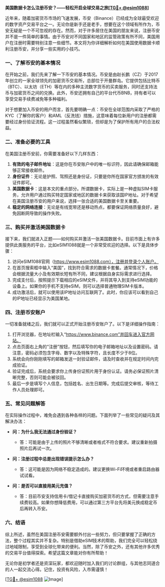 **美国数据卡怎么注册币安？——轻松开启全球交易之旅[[TG💪+ @esim1088](https://t.me/s/esim1088)]**

近年来，随着加密货币市场的飞速发展，币安（Binance）已经成为全球最受欢迎的数字资产交易平台之一。无论你是新手还是老手，想要在这个领域有所作为，币安无疑是一个不可忽视的存在。然而，对于许多居住在美国的朋友来说，注册币安并不是一件简单的事情。由于币安对不同国家和地区的监管政策有所不同，美国用户在注册时需要特别注意一些细节。本文将为你详细解析如何在美国使用数据卡顺利注册币安，并分享一些实用的小技巧。

### 一、了解币安的基本情况

在开始之前，我们先来了解一下币安的基本情况。币安是由赵长鹏（CZ）于2017年创立的一家全球领先的加密货币交易所，总部位于开曼群岛。它提供包括比特币（BTC）、以太坊（ETH）等在内的多种主流数字货币的买卖服务，同时还支持法币与加密货币之间的兑换。此外，币安还拥有自己的平台代币BNB，持有者可以享受交易手续费减免等多种福利。

对于想要加入币安的用户而言，首先要明确一点：币安在全球范围内采取了严格的KYC（了解你的客户）和AML（反洗钱）措施，这意味着每位新用户的注册都需要经过身份验证流程。这一过程虽然看似繁琐，但却是为了保护所有用户的合法权益。

### 二、准备必要的工具

在美国注册币安前，你需要准备好以下几样东西：

1. **有效的电子邮件地址**：这是你在币安账户中的唯一标识符，因此请确保邮箱能够正常接收邮件。
2. **身份证件**：无论是护照、驾照还是身份证，只要是你所在国家官方颁发的有效证件即可。
3. **美国数据卡**：这是本文的重点部分。所谓数据卡，实际上是一种虚拟SIM卡服务，允许用户通过购买特定国家或地区的数据卡来获取该国IP地址。对于希望在美国注册币安的用户来说，选择一张合适的美国数据卡至关重要。
4. **稳定的网络连接**：无论是有线宽带还是移动热点，都要保证网络质量良好，避免因断网导致的操作失败。

### 三、购买并激活美国数据卡

接下来，我们就进入正题——如何购买并激活一张美国数据卡。目前市面上有许多提供此类服务的平台，比如eSIM1088就是一个非常受欢迎的选择。以下是具体步骤：

1. 访问eSIM1088官网（https://www.esim1088.com），注册并登录个人账户。
2. 在首页搜索框中输入“美国”，找到符合需求的数据卡套餐。通常情况下，价格会根据流量大小及有效期长短有所不同，建议根据自身实际需求进行选择。
3. 完成支付后，按照提示下载相应的eSIM文件，并将其导入到支持eSIM功能的设备上。如果你的手机不支持eSIM，则可以选择普通物理SIM卡版本。
4. 成功激活后，就可以使用该IP地址访问互联网了。此时，你应该可以看到自己的IP地址已经显示为美国某地。

### 四、注册币安账户

一切准备就绪之后，我们就可以正式开始注册币安账户了。以下是详细操作指南：

1. 打开浏览器，在地址栏输入“https://www.binance.com”并回车进入官方网站。
2. 点击页面右上角的“注册”按钮，然后填写你的电子邮箱地址以及设置密码。请注意，密码必须包含字母、数字以及特殊字符，且长度不少于8位。
3. 系统会向你刚刚填写的邮箱发送一封验证邮件，请及时查收并在规定时间内完成验证。
4. 验证完成后，系统会要求你上传身份证照片用于身份认证。请务必保证照片清晰完整，否则可能会被驳回。
5. 最后一步是填写个人信息，包括姓名、出生日期等。完成后提交审核，等待工作人员处理即可。

### 五、常见问题解答

在实际操作过程中，难免会遇到各种各样的问题。下面列举了一些常见的疑问及其解决办法：

- **问：为什么我无法通过身份验证？**
  - 答：可能是由于上传的照片不够清晰或者格式不符合要求。建议重新拍摄照片后再试一次。

- **问：注册过程中总是出现错误提示怎么办？**
  - 答：这可能是因为网络不稳定造成的。建议更换Wi-Fi环境或者重启路由器试试看。

- **问：是否可以直接用美元充值？**
  - 答：目前币安支持信用卡/借记卡直接购买加密货币的方式，但需要注意手续费较高。如果你想降低费用，可以通过第三方平台先将美元换成稳定币后再转入币安。

### 六、结语

综上所述，虽然在美国注册币安需要额外付出一些努力，但只要掌握了正确的方法，整个过程其实并不复杂。特别是借助eSIM技术的帮助，我们完全可以轻松绕过地域限制，享受到全球化带来的便利。当然，除了币安之外，还有其他许多优秀的交易平台值得探索。希望这篇文章能对你有所帮助！

无论你是初学者还是资深玩家，都欢迎随时加入我们的讨论群组，与其他志同道合的人一起交流心得。记住，投资有风险，入市需谨慎！

[[TG💪+ @esim1088](https://t.me/s/esim1088) ![Image](https://i.postimg.cc/4NQfJmqS/Snipaste-2025-05-13-00-14-12.png)]